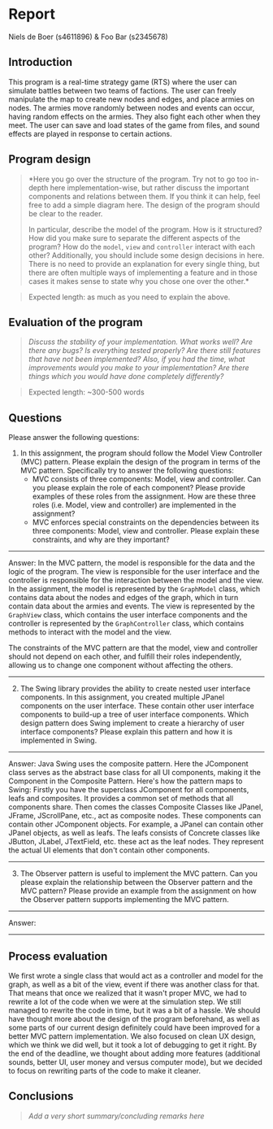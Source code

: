 # Report

Niels de Boer (s4611896) & Foo Bar (s2345678)

## Introduction

This program is a real-time strategy game (RTS) where the user can
simulate battles between two teams of factions. The user can freely
manipulate the map to create new nodes and edges, and place armies on
nodes. The armies move randomly between nodes and events can occur,
having random effects on the armies. They also fight each other when
they meet. The user can save and load states of the game from files,
and sound effects are played in response to certain actions.

## Program design

> *Here you go over the structure of the program. Try not to go too in-depth here implementation-wise, but rather discuss the important components and relations between them. 
> If you think it can help, feel free to add a simple diagram here. The design of the program should be clear to the reader. 
> 
> In particular, describe the model of the program. How is it structured? How did you make sure to separate the different aspects of the program?
> How do the `model`, `view` and `controller` interact with each other?
> Additionally, you should include some design decisions in here. There is no need to provide an explanation for every single thing, 
> but there are often multiple ways of implementing a feature and in those cases it makes sense to state why you chose one over the other.*

> Expected length: as much as you need to explain the above.

## Evaluation of the program

> *Discuss the stability of your implementation. What works well? Are there any bugs? Is everything tested properly? Are there still features that have not been implemented? Also, if you had the time, what improvements would you make to your implementation? Are there things which you would have done completely differently?*

>Expected length: ~300-500 words

## Questions

Please answer the following questions:

1. In this assignment, the program should follow the Model View Controller (MVC) pattern. Please explain the design of the program in terms of the MVC pattern. Specifically try to answer the following questions:
   - MVC consists of three components: Model, view and controller. Can you please explain the role of each component? Please provide examples of these roles from the assignment. How are these three roles (i.e. Model, view and controller) are implemented in the assignment?
   - MVC enforces special constraints on the dependencies between its three components: Model, view and controller. Please explain these constraints, and why are they important?

___

Answer: In the MVC pattern, the model is responsible for the data and the logic of the program.
The view is responsible for the user interface and the controller is responsible for the interaction
between the model and the view. In the assignment, the model is represented by the `GraphModel` class,
which contains data about the nodes and edges of the graph, which in turn contain data about the armies
and events. The view is represented by the `GraphView` class, which contains the user interface components
and the controller is represented by the `GraphController` class, which contains methods to interact with
the model and the view.

The constraints of the MVC pattern are that the model, view and controller should not depend on each other,
and fulfill their roles independently, allowing us to change one component without affecting the others.
___

2. The Swing library provides the ability to create nested user interface components. In this assignment, you created multiple JPanel components on the user interface. These contain other user interface components to build-up a tree of user interface components.
Which design pattern does Swing implement to create a hierarchy of user interface components? Please explain this pattern and how it is implemented in Swing.

___

Answer: Java Swing uses the composite pattern. Here the JComponent class serves as the abstract base class for all UI components, making it the Component in the Composite Pattern. Here's how the pattern maps to Swing:
Firstly you have the superclass JComponent for all components, leafs and composites. 
It provides a common set of methods that all components share. Then comes the  classes Composite  Classes like JPanel, JFrame, JScrollPane, etc., act as composite nodes. These components can contain other JComponent objects. For example, a JPanel can contain other JPanel objects, as well as leafs.
 The leafs consists of Concrete classes like JButton, JLabel, JTextField, etc. these act as the leaf nodes. They represent the actual UI elements that don't contain other components.


___

3. The Observer pattern is useful to implement the MVC pattern. Can you please explain the relationship between the Observer pattern and the MVC pattern?
Please provide an example from the assignment on how the Observer pattern supports implementing the MVC pattern.

___

Answer:

___

## Process evaluation

We first wrote a single class that would act as a controller and model for the graph, as well as a bit of the view,
event if there was another class for that. That means that once we realized that it wasn't proper MVC, we had to
rewrite a lot of the code when we were at the simulation step. We still managed to rewrite the code in time, but it
was a bit of a hassle. We should have thought more about the design of the program beforehand, as well as some parts
of our current design definitely could have been improved for a better MVC pattern implementation. We also focused
on clean UX design, which we think we did well, but it took a lot of debugging to get it right. By the end of the
deadline, we thought about adding more features (additional sounds, better UI, user money and versus computer mode),
but we decided to focus on rewriting parts of the code to make it cleaner.


## Conclusions

> *Add a very short summary/concluding remarks here*
